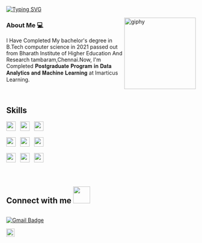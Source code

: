 [![Typing SVG](https://readme-typing-svg.herokuapp.com?font=Architects+Daughter&color=7AF79A&size=30&lines=Hey,+I'm+Mugunth!;I'm+a+Future+DataScientist)](https://git.io/typing-svg)
<!--suppress HtmlDeprecatedAttribute -->
[<img align='right' src="https://media.giphy.com/media/M9gbBd9nbDrOTu1Mqx/giphy.gif" width="190" alt="giphy">](https://t.me/voko_aleksey)
 


### About Me 💻 &nbsp;
  I Have Completed My bachelor's degree in B.Tech computer science in 2021 passed out from Bharath Institute of Higher Education And Research       tambaram,Chennai.Now, I'm Completed 𝐏𝐨𝐬𝐭𝐠𝐫𝐚𝐝𝐮𝐚𝐭𝐞 𝐏𝐫𝐨𝐠𝐫𝐚𝐦 𝐢𝐧 𝐃𝐚𝐭𝐚 𝐀𝐧𝐚𝐥𝐲𝐭𝐢𝐜𝐬 𝐚𝐧𝐝 𝐌𝐚𝐜𝐡𝐢𝐧𝐞 𝐋𝐞𝐚𝐫𝐧𝐢𝐧𝐠 at Imarticus Learning.
  
   <br>
  <h2> Skills <img src = "https://media2.giphy.com/media/QssGEmpkyEOhBCb7e1/giphy.gif?cid=ecf05e47a0n3gi1bfqntqmob8g9aid1oyj2wr3ds3mg700bl&rid=giphy.gif" width = 15px> </h2>
  

  
<p       align="left">
 
<img src="https://img.shields.io/badge/Microsoft%20SQL%20Sever-CC2927?style=flat&logo=microsoft%20sql%20server&logoColor=white" height="25"/>
&nbsp;
<img src="https://img.shields.io/badge/python-3670A0?style=flat&logo=python&logoColor=ffdd54" height="25"/>  
  &nbsp;
<img src="https://img.shields.io/badge/r-%23276DC3.svg?style=flat&logo=r&logoColor=white" height="25"/>
  </p>
  
  <p  align="left">

  
<img src="https://img.shields.io/badge/numpy-%23013243.svg?style=flat&logo=numpy&logoColor=white" height="25"/>
  &nbsp;
<img src="https://img.shields.io/badge/pandas-%23150458.svg?style=flat&logo=pandas&logoColor=white" height="25"/>
  &nbsp;
<img src="https://img.shields.io/badge/SciPy-%230C55A5.svg?style=flat&logo=scipy&logoColor=%white" height="25"/>  
 </p>
 
 <p  align="left">

  
<img src="https://img.shields.io/badge/scikit--learn-%23F7931E.svg?style=flat&logo=scikit-learn&logoColor=white" height="25">
  &nbsp;

<img src="https://img.shields.io/badge/TensorFlow-%23FF6F00.svg?style=flat&logo=TensorFlow&logoColor=white" height="25">
&nbsp;
  
  <img src="https://img.shields.io/badge/Canva-%2300C4CC.svg?style=flat&logo=Canva&logoColor=white" height="25">
&nbsp;

</p>
<br>
<p  align="center">
<h2> Connect with me <img src='https://raw.githubusercontent.com/ShahriarShafin/ShahriarShafin/main/Assets/handshake.gif' width="45px"> </h2>
<a href = 'https://www.linkedin.com/in/aditya-deshmukh-561a371a8'> <img width = '32px' align= 'center' 




 </a>

 ![Gmail Badge](https://img.shields.io/badge/-mugunthaadhi123@gmail.com-c14438?style=flat-square&logo=Gmail&logoColor=white&link=mailto:mugunthaadhi123@gmail.com)

</a>                                                                      
 
 </a>
<a href="https://www.linkedin.com/in/mugunthan-l-45a843175/">
  <img align="left" alt="Mugunthan L LinkedIN" width="22px" src="https://raw.githubusercontent.com/peterthehan/peterthehan/master/assets/linkedin.svg" />
</a>
                      
                                                                        
